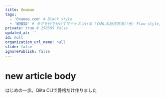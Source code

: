 ```yaml
---
title: Onamae
tags:
  - 'Onamae.com' # Block style
  - '経験談' # タグを行で分けてマイナスつける (YAMLの記述方法)(他: Flow style, 1行にまとめる, マイナスでなくカギカッコを使う)
private: true # 250505 false
updated_at: ''
id: null
organization_url_name: null
slide: false
ignorePublish: false
---
```

# new article body

はじめの一歩。Qiita CLIで骨格だけ作りました

